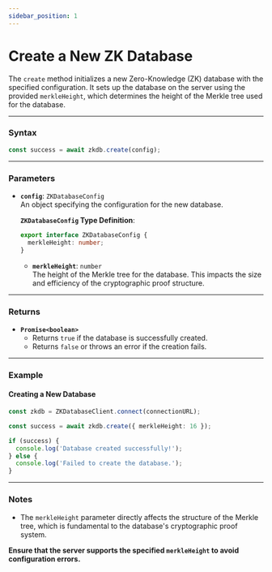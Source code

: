 ```yaml
---
sidebar_position: 1
---
```


# Create a New ZK Database

The `create` method initializes a new Zero-Knowledge (ZK) database with the specified configuration. It sets up the database on the server using the provided `merkleHeight`, which determines the height of the Merkle tree used for the database.

---

### Syntax
```ts
const success = await zkdb.create(config);
```

---

### Parameters

- **`config`**: `ZKDatabaseConfig`  
  An object specifying the configuration for the new database.

  **`ZKDatabaseConfig` Type Definition**:
  ```ts
  export interface ZKDatabaseConfig {
    merkleHeight: number;
  }
  ```

  - **`merkleHeight`**: `number`  
    The height of the Merkle tree for the database. This impacts the size and efficiency of the cryptographic proof structure.

---

### Returns

- **`Promise<boolean>`**  
  - Returns `true` if the database is successfully created.
  - Returns `false` or throws an error if the creation fails.

---

### Example

#### **Creating a New Database**
```ts
const zkdb = ZKDatabaseClient.connect(connectionURL);

const success = await zkdb.create({ merkleHeight: 16 });

if (success) {
  console.log('Database created successfully!');
} else {
  console.log('Failed to create the database.');
}
```

---

### Notes

- The `merkleHeight` parameter directly affects the structure of the Merkle tree, which is fundamental to the database's cryptographic proof system.

**Ensure that the server supports the specified `merkleHeight` to avoid configuration errors.**